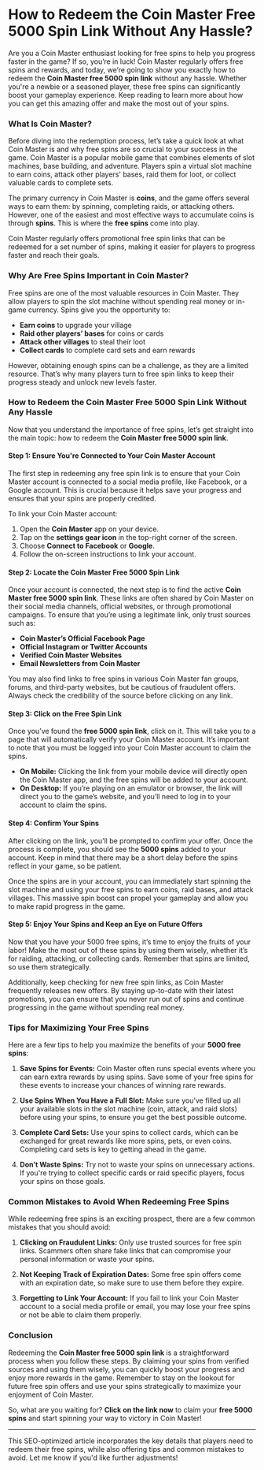 # How to Redeem the Coin Master Free 5000 Spin Link Without Any Hassle?

Are you a Coin Master enthusiast looking for free spins to help you progress faster in the game? If so, you’re in luck! Coin Master regularly offers free spins and rewards, and today, we’re going to show you exactly how to redeem the **Coin Master free 5000 spin link** without any hassle. Whether you're a newbie or a seasoned player, these free spins can significantly boost your gameplay experience. Keep reading to learn more about how you can get this amazing offer and make the most out of your spins.

### What Is Coin Master?

Before diving into the redemption process, let’s take a quick look at what Coin Master is and why free spins are so crucial to your success in the game. Coin Master is a popular mobile game that combines elements of slot machines, base building, and adventure. Players spin a virtual slot machine to earn coins, attack other players' bases, raid them for loot, or collect valuable cards to complete sets.

The primary currency in Coin Master is **coins**, and the game offers several ways to earn them: by spinning, completing raids, or attacking others. However, one of the easiest and most effective ways to accumulate coins is through **spins**. This is where the **free spins** come into play. 

Coin Master regularly offers promotional free spin links that can be redeemed for a set number of spins, making it easier for players to progress faster and reach their goals.

### Why Are Free Spins Important in Coin Master?

Free spins are one of the most valuable resources in Coin Master. They allow players to spin the slot machine without spending real money or in-game currency. Spins give you the opportunity to:

- **Earn coins** to upgrade your village
- **Raid other players’ bases** for coins or cards
- **Attack other villages** to steal their loot
- **Collect cards** to complete card sets and earn rewards

However, obtaining enough spins can be a challenge, as they are a limited resource. That’s why many players turn to free spin links to keep their progress steady and unlock new levels faster.

### How to Redeem the Coin Master Free 5000 Spin Link Without Any Hassle

Now that you understand the importance of free spins, let’s get straight into the main topic: how to redeem the **Coin Master free 5000 spin link**.

#### Step 1: Ensure You're Connected to Your Coin Master Account

The first step in redeeming any free spin link is to ensure that your Coin Master account is connected to a social media profile, like Facebook, or a Google account. This is crucial because it helps save your progress and ensures that your spins are properly credited. 

To link your Coin Master account:

1. Open the **Coin Master** app on your device.
2. Tap on the **settings gear icon** in the top-right corner of the screen.
3. Choose **Connect to Facebook** or **Google**.
4. Follow the on-screen instructions to link your account.

#### Step 2: Locate the Coin Master Free 5000 Spin Link

Once your account is connected, the next step is to find the active **Coin Master free 5000 spin link**. These links are often shared by Coin Master on their social media channels, official websites, or through promotional campaigns. To ensure that you’re using a legitimate link, only trust sources such as:

- **Coin Master’s Official Facebook Page**
- **Official Instagram or Twitter Accounts**
- **Verified Coin Master Websites**
- **Email Newsletters from Coin Master**

You may also find links to free spins in various Coin Master fan groups, forums, and third-party websites, but be cautious of fraudulent offers. Always check the credibility of the source before clicking on any link.

#### Step 3: Click on the Free Spin Link

Once you’ve found the **free 5000 spin link**, click on it. This will take you to a page that will automatically verify your Coin Master account. It’s important to note that you must be logged into your Coin Master account to claim the spins.

- **On Mobile:** Clicking the link from your mobile device will directly open the Coin Master app, and the free spins will be added to your account.
- **On Desktop:** If you’re playing on an emulator or browser, the link will direct you to the game’s website, and you’ll need to log in to your account to claim the spins.

#### Step 4: Confirm Your Spins

After clicking on the link, you’ll be prompted to confirm your offer. Once the process is complete, you should see the **5000 spins** added to your account. Keep in mind that there may be a short delay before the spins reflect in your game, so be patient.

Once the spins are in your account, you can immediately start spinning the slot machine and using your free spins to earn coins, raid bases, and attack villages. This massive spin boost can propel your gameplay and allow you to make rapid progress in the game.

#### Step 5: Enjoy Your Spins and Keep an Eye on Future Offers

Now that you have your 5000 free spins, it’s time to enjoy the fruits of your labor! Make the most out of these spins by using them wisely, whether it’s for raiding, attacking, or collecting cards. Remember that spins are limited, so use them strategically.

Additionally, keep checking for new free spin links, as Coin Master frequently releases new offers. By staying up-to-date with their latest promotions, you can ensure that you never run out of spins and continue progressing in the game without spending real money.

### Tips for Maximizing Your Free Spins

Here are a few tips to help you maximize the benefits of your **5000 free spins**:

1. **Save Spins for Events:** Coin Master often runs special events where you can earn extra rewards by using spins. Save some of your free spins for these events to increase your chances of winning rare rewards.
  
2. **Use Spins When You Have a Full Slot:** Make sure you’ve filled up all your available slots in the slot machine (coin, attack, and raid slots) before using your spins, to ensure you get the best possible outcome.

3. **Complete Card Sets:** Use your spins to collect cards, which can be exchanged for great rewards like more spins, pets, or even coins. Completing card sets is key to getting ahead in the game.

4. **Don’t Waste Spins:** Try not to waste your spins on unnecessary actions. If you're trying to collect specific cards or raid specific players, focus your spins on those goals.

### Common Mistakes to Avoid When Redeeming Free Spins

While redeeming free spins is an exciting prospect, there are a few common mistakes that you should avoid:

1. **Clicking on Fraudulent Links:** Only use trusted sources for free spin links. Scammers often share fake links that can compromise your personal information or waste your spins.
  
2. **Not Keeping Track of Expiration Dates:** Some free spin offers come with an expiration date, so make sure to use them before they expire. 

3. **Forgetting to Link Your Account:** If you fail to link your Coin Master account to a social media profile or email, you may lose your free spins or not be able to claim them properly.

### Conclusion

Redeeming the **Coin Master free 5000 spin link** is a straightforward process when you follow these steps. By claiming your spins from verified sources and using them wisely, you can quickly boost your progress and enjoy more rewards in the game. Remember to stay on the lookout for future free spin offers and use your spins strategically to maximize your enjoyment of Coin Master.

So, what are you waiting for? **Click on the link now** to claim your **free 5000 spins** and start spinning your way to victory in Coin Master!

---
This SEO-optimized article incorporates the key details that players need to redeem their free spins, while also offering tips and common mistakes to avoid. Let me know if you'd like further adjustments!
